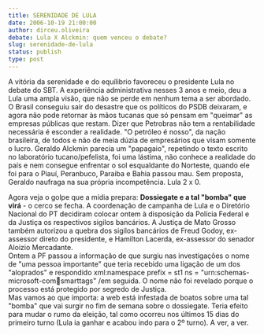 ```yaml
---
title: SERENIDADE DE LULA
date: 2006-10-19 21:00:00
author: dirceu.oliveira
debate: Lula X Alckmin: quem venceu o debate?
slug: serenidade-de-lula
status: publish 
type: post
---
```


A vitória da serenidade e do equílibrio favoreceu o presidente Lula no debate do SBT. A experiência administrativa nesses 3 anos e meio, deu a Lula uma ampla visão, que não se perde em nenhum tema a ser abordado. O Brasil conseguiu sair do desastre que os políticos do PSDB deixaram, e agora não pode retornar às mãos tucanas que só pensam em "queimar" as empresas públicas que restam. Dizer que Petrobras não tem a rentabilidade necessária é esconder a realidade. "O petróleo é nosso", da nação brasileira, de todos e não de meia dúzia de empresários que visam somente o lucro. Geraldo Alckmin parecia um "papagaio", repetindo o texto escrito no laboratório tucano/pefelista, foi uma lástima, não conhece a realidade do país e nem consegue enfrentar o sol esqualdante do Norteste, quando ele foi para o Piauí, Peranbuco, Paraiba e Bahia passou mau. Sem proposta, Geraldo naufraga na sua própria incompetência. Lula 2 x 0.


Agora veja o golpe que a mídia prepara: **Dossiegate e a tal "bomba" que virá** - o cerco se fecha. A coordenação de campanha de Lula e o Diretório Nacional do PT decidiram colocar ontem à disposição da Polícia Federal e da Justiça os respectivos sigilos bancários. A Justiça de Mato Grosso também autorizou a quebra dos sigilos bancários de Freud Godoy, ex-assessor direto do presidente, e Hamilton Lacerda, ex-assessor do senador Aloizio Mercadante.  
Ontem a PF passou a informação de que surgiu nas investigações o nome de "uma pessoa importante" que teria recebido uma ligação de um dos "aloprados" e respondido xml:namespace prefix = st1 ns = "urn:schemas-microsoft-com:office:smarttags" /em seguida. O nome não foi revelado porque o processo está protegido por segredo de Justiça.  
Mas vamos ao que importa: a web está infestada de boatos sobre uma tal "bomba" que vai surgir no fim de semana sobre o dossiegate. Teria efeito para mudar o rumo da eleição, tal como ocorreu nos últimos 15 dias do primeiro turno (Lula ia ganhar e acabou indo para o 2º turno). A ver, a ver. 


